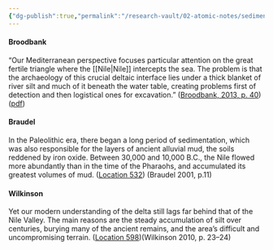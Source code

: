 ```yaml
---
{"dg-publish":true,"permalink":"/research-vault/02-atomic-notes/sediment-buildup-in-the-nile-delta-makes-archaeological-work-particularly-difficult/"}
---
```


#### Broodbank

“Our Mediterranean perspective focuses particular attention on the great fertile triangle where the [[Nile\|Nile]] intercepts the sea. The problem is that the archaeology of this crucial deltaic interface lies under a thick blanket of river silt and much of it beneath the water table, creating problems first of detection and then logistical ones for excavation.” ([Broodbank, 2013, p. 40](zotero://select/library/items/IR54JIQG)) ([pdf](zotero://open-pdf/library/items/85K7BT2G?page=39&annotation=29DF8DVR))

#### Braudel

In the Paleolithic era, there began a long period of sedimentation, which was also responsible for the layers of ancient alluvial mud, the soils reddened by iron oxide. Between 30,000 and 10,000 B.C., the Nile flowed more abundantly than in the time of the Pharaohs, and accumulated its greatest volumes of mud. ([Location 532](https://readwise.io/to_kindle?action=open&asin=B004FEFSCC&location=532)) (Braudel 2001, p.11)

#### Wilkinson

Yet our modern understanding of the delta still lags far behind that of the Nile Valley. The main reasons are the steady accumulation of silt over centuries, burying many of the ancient remains, and the area’s difficult and uncompromising terrain. ([Location 598](https://readwise.io/to_kindle?action=open&asin=B004FGMZAI&location=598))(Wilkinson 2010, p. 23–24)